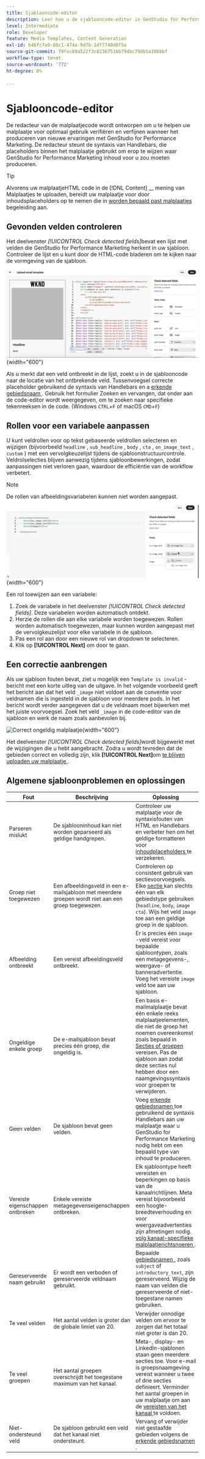 ```yaml
---
title: Sjablooncode-editor
description: Leer hoe u de sjablooncode-editor in GenStudio for Performance Marketing kunt gebruiken.
level: Intermediate
role: Developer
feature: Media Templates, Content Generation
exl-id: b46fc7a9-88c1-474a-9d7b-1df7740d8f5a
source-git-commit: f9fec89a522f3c82367516b79dbc79db5a106bbf
workflow-type: tm+mt
source-wordcount: '772'
ht-degree: 0%

---
```


# Sjablooncode-editor

De redacteur van de malplaatjecode wordt ontworpen om u te helpen uw malplaatje voor optimaal gebruik verifiëren en verfijnen wanneer het produceren van nieuwe ervaringen met GenStudio for Performance Marketing. De redacteur steunt de syntaxis van Handlebars, die placeholders binnen het malplaatje gebruikt om erop te wijzen waar GenStudio for Performance Marketing inhoud voor u zou moeten produceren.

>[!TIP]
>
>Alvorens uw malplaatjeHTML code in de [!DNL Content] __ mening van Malplaatjes te uploaden, bereidt uw malplaatje voor door inhoudsplaceholders op te nemen die in [ worden bepaald past malplaatjes ](customize-template.md) begeleiding aan.

## Gevonden velden controleren

Het deelvenster _[!UICONTROL Check detected fields]_&#x200B;bevat een lijst met velden die GenStudio for Performance Marketing herkent in uw sjabloon. Controleer de lijst en u kunt door de HTML-code bladeren om te kijken naar de vormgeving van de sjabloon.

![ de redacteursmening van de Code ](/help/assets/template-detected-fields.png " Controle ontdekte gebieden "){width="600"}

Als u merkt dat een veld ontbreekt in de lijst, zoekt u in de sjablooncode naar de locatie van het ontbrekende veld. Tussenvoegsel correcte placeholder gebruikend de syntaxis van Handlebars en a [ erkende gebiedsnaam ](/help/user-guide/content/customize-template.md#recognized-field-names). Gebruik het formulier Zoeken en vervangen, dat onder aan de code-editor wordt weergegeven, om te zoeken naar specifieke tekenreeksen in de code. (Windows `CTRL`+`F` of macOS `CMD`+`F`)

## Rollen voor een variabele aanpassen

U kunt veldrollen voor op tekst gebaseerde veldrollen selecteren en wijzigen (bijvoorbeeld `headline` , `sub_headline` , `body` , `cta` , `on_image_text` , `custom` ) met een vervolgkeuzelijst tijdens de sjabloonstructuurcontrole. Veldrolselecties blijven aanwezig tijdens sjabloonbewerkingen, zodat aanpassingen niet verloren gaan, waardoor de efficiëntie van de workflow verbetert.

>[!NOTE]
>
>De rollen van afbeeldingsvariabelen kunnen niet worden aangepast.

![ Multi-rol de selectie van het gebiedsselectie ](/help/assets/multirole-dropdown-field.png " Multi-rol selectie "){width="600"}

Een rol toewijzen aan een variabele:

1. Zoek de variabele in het deelvenster _[!UICONTROL Check detected fields]_. Deze variabelen worden automatisch ontdekt.
2. Herzie de rollen die aan elke variabele worden toegewezen. Rollen worden automatisch toegewezen, maar kunnen worden aangepast met de vervolgkeuzelijst voor elke variabele in de sjabloon.
3. Pas een rol aan door een nieuwe rol van dropdown te selecteren.
4. Klik op **[!UICONTROL Next]** om door te gaan.

## Een correctie aanbrengen

Als uw sjabloon fouten bevat, ziet u mogelijk een `Template is invalid` -bericht met een korte uitleg van de uitgave. In het volgende voorbeeld geeft het bericht aan dat het veld `_image` niet voldoet aan de conventie voor veldnamen die is ingesteld in de sjabloon voor meerdere pods. In het bericht wordt verder aangegeven dat u de veldnaam moet bijwerken met het juiste voorvoegsel. Zoek het veld `_image` in de code-editor van de sjabloon en werk de naam zoals aanbevolen bij.

![ Correct ongeldig malplaatje ](/help/assets/animation/template-code-editor.gif){width="600"}

Het deelvenster _[!UICONTROL Check detected fields]_&#x200B;wordt bijgewerkt met de wijzigingen die u hebt aangebracht. Zodra u wordt tevreden dat de gebieden correct en volledig zijn, klik **[!UICONTROL Next]**&#x200B;om [ te blijven uploaden uw malplaatje ](/help/user-guide/content/use-templates.md#add-a-template).

## Algemene sjabloonproblemen en oplossingen

| **Fout** | **Beschrijving** | **Oplossing** |
|-----------------------------|---------------------------------------------------------------------------------|-----------------------------------------------------------------------------------------------|
| Parseren mislukt | De sjablooninhoud kan niet worden geparseerd als geldige handgrepen. | Controleer uw malplaatje voor de syntaxisfouten van HTML en Handlebars en verbeter hen om het geldige formatteren voor [ inhoudplaceholders ](/help/user-guide/content/customize-template.md#content-placeholders) te verzekeren. |
| Groep niet toegewezen | Een afbeeldingsveld in een e-mailsjabloon met meerdere groepen wordt niet aan een groep toegewezen. | Controleren op consistent gebruik van sectievoorvoegsels. Elke [ sectie ](/help/user-guide/content/customize-template.md#sections-or-groups) kan slechts één van elk gebiedstype gebruiken (`headline`, `body`, `image` `cta`). Wijs het veld `image` toe aan een geldige groep in de sjabloon. |
| Afbeelding ontbreekt | Een vereist afbeeldingsveld ontbreekt. | Er is precies één `image` -veld vereist voor bepaalde sjabloontypen, zoals een metagegevens-, weergave- of banneradvertentie. Voeg het vereiste `image` veld toe aan uw sjabloon. |
| Ongeldige enkele groep | De e-mailsjabloon bevat precies één groep, die ongeldig is. | Een basis e-mailmalplaatje bevat één enkele reeks malplaatjeelementen, die niet de groep het noemen overeenkomst zoals bepaald in [ Secties of groepen ](/help/user-guide/content/customize-template.md#sections-or-groups) vereisen. Pas de sjabloon aan zodat deze secties nul hebben door een naamgevingssyntaxis voor groepen te verwijderen. |
| Geen velden | De sjabloon bevat geen velden. | Voeg [ erkende gebiedsnamen ](/help/user-guide/content/customize-template.md#recognized-field-names) toe gebruikend de syntaxis Handlebars aan uw malplaatje waar u GenStudio for Performance Marketing nodig hebt om een bepaald type van inhoud te produceren. |
| Vereiste eigenschappen ontbreken | Enkele vereiste metagegevenseigenschappen ontbreken. | Elk sjabloontype heeft vereisten en beperkingen op basis van de kanaalrichtlijnen. Meta vereist bijvoorbeeld een hoogte-breedteverhouding en voor weergaveadvertenties zijn afmetingen nodig. [ volg kanaal-specifieke malplaatjerichtsnoeren ](/help/user-guide/content/best-practices-for-templates.md#follow-channel-specific-template-guidelines). |
| Gereserveerde naam gebruikt | Er wordt een verboden of gereserveerde veldnaam gebruikt. | Bepaalde [ gebiedsnamen ](/help/user-guide/content/customize-template.md#recognized-field-names), zoals `subject` of `introductory_text`, zijn gereserveerd. Wijzig de naam van velden die gereserveerde of niet-toegestane namen gebruiken. |
| Te veel velden | Het aantal velden is groter dan de globale limiet van 20. | Verwijder onnodige velden om ervoor te zorgen dat het totaal niet groter is dan 20. |
| Te veel groepen | Het aantal groepen overschrijdt het toegestane maximum van het kanaal. | Meta-, display- en LinkedIn-sjablonen staan geen meerdere secties toe. Voor e-mail is groepsnaamgeving vereist wanneer u twee of drie secties definieert. Verminder het aantal groepen in uw malplaatje om aan de [ vereisten van het kanaal ](/help/user-guide/content/best-practices-for-templates.md#follow-channel-specific-template-guidelines) te voldoen. |
| Niet-ondersteund veld | De sjabloon gebruikt een veld dat het kanaal niet ondersteunt. | Vervang of verwijder niet gestaafde gebieden volgens de [ erkende gebiedsnamen ](/help/user-guide/content/customize-template.md#recognized-field-names). |
